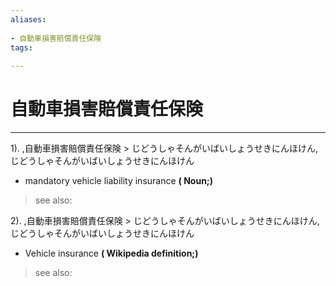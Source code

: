 ```yaml
---
aliases:
    
- 自動車損害賠償責任保険
tags:
    
---
```


# 自動車損害賠償責任保険
---
1).
,自動車損害賠償責任保険 > じどうしゃそんがいばいしょうせきにんほけん,じどうしゃそんがいばいしょうせきにんほけん

- mandatory vehicle liability insurance
**( Noun;)**
> see also: 
            
2).
,自動車損害賠償責任保険 > じどうしゃそんがいばいしょうせきにんほけん,じどうしゃそんがいばいしょうせきにんほけん

- Vehicle insurance
**( Wikipedia definition;)**
> see also: 
            